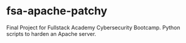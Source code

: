 # fsa-apache-patchy
Final Project for Fullstack Academy Cybersecurity Bootcamp.  Python scripts to harden an Apache server.
